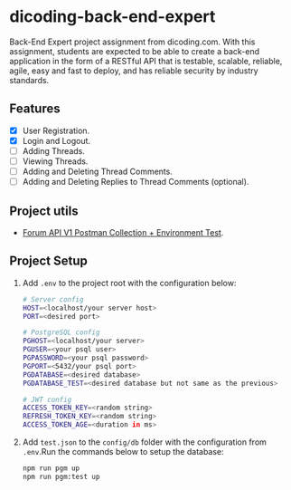 [pm-v1]:
  https://github.com/dicodingacademy/a276-backend-expert-labs/raw/099-shared-content/shared-content/03-submission-content/01-Forum-API-V1/Forum%20API%20V1%20Test.zip

# dicoding-back-end-expert

Back-End Expert project assignment from dicoding.com. With this assignment,
students are expected to be able to create a back-end application in the form of
a RESTful API that is testable, scalable, reliable, agile, easy and fast to
deploy, and has reliable security by industry standards.

## Features

- [x] User Registration.
- [x] Login and Logout.
- [ ] Adding Threads.
- [ ] Viewing Threads.
- [ ] Adding and Deleting Thread Comments.
- [ ] Adding and Deleting Replies to Thread Comments (optional).

## Project utils

- [Forum API V1 Postman Collection + Environment Test][pm-v1].

## Project Setup

1. Add `.env` to the project root with the configuration below:

   ```sh
   # Server config
   HOST=<localhost/your server host>
   PORT=<desired port>

   # PostgreSQL config
   PGHOST=<localhost/your server>
   PGUSER=<your psql user>
   PGPASSWORD=<your psql password>
   PGPORT=<5432/your psql port>
   PGDATABASE=<desired database>
   PGDATABASE_TEST=<desired database but not same as the previous>

   # JWT config
   ACCESS_TOKEN_KEY=<random string>
   REFRESH_TOKEN_KEY=<random string>
   ACCESS_TOKEN_AGE=<duration in ms>
   ```

2. Add `test.json` to the `config/db` folder with the configuration from
   `.env`.Run the commands below to setup the database:
   ```sh
   npm run pgm up
   npm run pgm:test up
   ```
